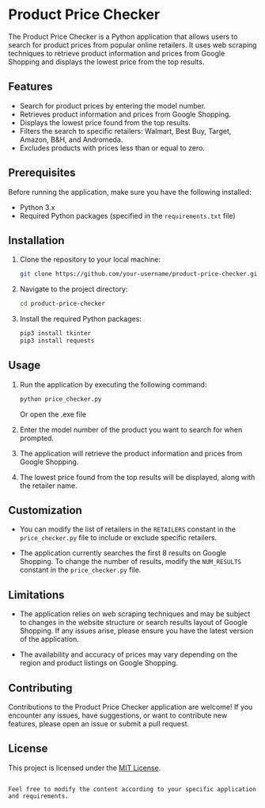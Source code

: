 # Product Price Checker

The Product Price Checker is a Python application that allows users to search for product prices from popular online retailers. It uses web scraping techniques to retrieve product information and prices from Google Shopping and displays the lowest price from the top results.

## Features

- Search for product prices by entering the model number.
- Retrieves product information and prices from Google Shopping.
- Displays the lowest price found from the top results.
- Filters the search to specific retailers: Walmart, Best Buy, Target, Amazon, B&H, and Andromeda.
- Excludes products with prices less than or equal to zero.

## Prerequisites

Before running the application, make sure you have the following installed:

- Python 3.x
- Required Python packages (specified in the `requirements.txt` file)

## Installation

1. Clone the repository to your local machine:

   ```bash
   git clone https://github.com/your-username/product-price-checker.git
   ```

2. Navigate to the project directory:

   ```bash
   cd product-price-checker
   ```

3. Install the required Python packages:

   ```bash
   pip3 install tkinter
   pip3 install requests
   ```

## Usage

1. Run the application by executing the following command:

   ```bash
   python price_checker.py
   ```
   
   Or open the .exe file

2. Enter the model number of the product you want to search for when prompted.

3. The application will retrieve the product information and prices from Google Shopping.

4. The lowest price found from the top results will be displayed, along with the retailer name.

## Customization

- You can modify the list of retailers in the `RETAILERS` constant in the `price_checker.py` file to include or exclude specific retailers.

- The application currently searches the first 8 results on Google Shopping. To change the number of results, modify the `NUM_RESULTS` constant in the `price_checker.py` file.

## Limitations

- The application relies on web scraping techniques and may be subject to changes in the website structure or search results layout of Google Shopping. If any issues arise, please ensure you have the latest version of the application.

- The availability and accuracy of prices may vary depending on the region and product listings on Google Shopping.

## Contributing

Contributions to the Product Price Checker application are welcome! If you encounter any issues, have suggestions, or want to contribute new features, please open an issue or submit a pull request.

## License

This project is licensed under the [MIT License](LICENSE).

```

Feel free to modify the content according to your specific application and requirements.
